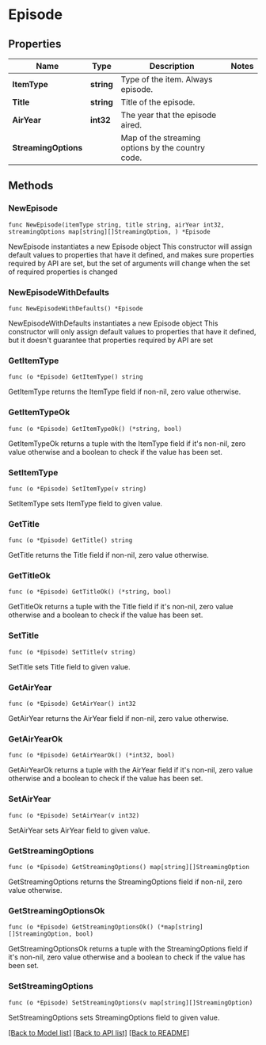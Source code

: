 # Episode

## Properties

Name | Type | Description | Notes
------------ | ------------- | ------------- | -------------
**ItemType** | **string** | Type of the item. Always episode. | 
**Title** | **string** | Title of the episode. | 
**AirYear** | **int32** | The year that the episode aired. | 
**StreamingOptions** |  | Map of the streaming options by the country code. | 

## Methods

### NewEpisode

`func NewEpisode(itemType string, title string, airYear int32, streamingOptions map[string][]StreamingOption, ) *Episode`

NewEpisode instantiates a new Episode object
This constructor will assign default values to properties that have it defined,
and makes sure properties required by API are set, but the set of arguments
will change when the set of required properties is changed

### NewEpisodeWithDefaults

`func NewEpisodeWithDefaults() *Episode`

NewEpisodeWithDefaults instantiates a new Episode object
This constructor will only assign default values to properties that have it defined,
but it doesn't guarantee that properties required by API are set

### GetItemType

`func (o *Episode) GetItemType() string`

GetItemType returns the ItemType field if non-nil, zero value otherwise.

### GetItemTypeOk

`func (o *Episode) GetItemTypeOk() (*string, bool)`

GetItemTypeOk returns a tuple with the ItemType field if it's non-nil, zero value otherwise
and a boolean to check if the value has been set.

### SetItemType

`func (o *Episode) SetItemType(v string)`

SetItemType sets ItemType field to given value.


### GetTitle

`func (o *Episode) GetTitle() string`

GetTitle returns the Title field if non-nil, zero value otherwise.

### GetTitleOk

`func (o *Episode) GetTitleOk() (*string, bool)`

GetTitleOk returns a tuple with the Title field if it's non-nil, zero value otherwise
and a boolean to check if the value has been set.

### SetTitle

`func (o *Episode) SetTitle(v string)`

SetTitle sets Title field to given value.


### GetAirYear

`func (o *Episode) GetAirYear() int32`

GetAirYear returns the AirYear field if non-nil, zero value otherwise.

### GetAirYearOk

`func (o *Episode) GetAirYearOk() (*int32, bool)`

GetAirYearOk returns a tuple with the AirYear field if it's non-nil, zero value otherwise
and a boolean to check if the value has been set.

### SetAirYear

`func (o *Episode) SetAirYear(v int32)`

SetAirYear sets AirYear field to given value.


### GetStreamingOptions

`func (o *Episode) GetStreamingOptions() map[string][]StreamingOption`

GetStreamingOptions returns the StreamingOptions field if non-nil, zero value otherwise.

### GetStreamingOptionsOk

`func (o *Episode) GetStreamingOptionsOk() (*map[string][]StreamingOption, bool)`

GetStreamingOptionsOk returns a tuple with the StreamingOptions field if it's non-nil, zero value otherwise
and a boolean to check if the value has been set.

### SetStreamingOptions

`func (o *Episode) SetStreamingOptions(v map[string][]StreamingOption)`

SetStreamingOptions sets StreamingOptions field to given value.



[[Back to Model list]](../README.md#documentation-for-models) [[Back to API list]](../README.md#documentation-for-api-endpoints) [[Back to README]](../README.md)


